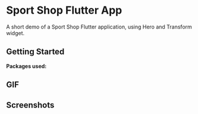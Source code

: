 # Sport Shop Flutter App

A short demo of a Sport Shop Flutter application, using Hero and Transform widget.

## Getting Started

**Packages used:**

## GIF
<p align="center">

</p>

## Screenshots
<p align="center">

</p>
